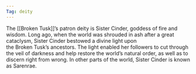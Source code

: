 ```yaml
---
Tag: deity
---
```

The [[Broken Tusk]]’s patron deity is Sister Cinder, goddess of fire and wisdom. Long ago, when the world was shrouded in ash after a great cataclysm, Sister Cinder bestowed a divine light upon  
the Broken Tusk’s ancestors. The light enabled her followers to cut through the veil of darkness and help restore the world’s natural order, as well as to discern right from wrong. In other parts of the world, Sister Cinder is known as Sarenrae.